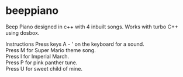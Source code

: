beeppiano
=========

Beep Piano designed in c++ with 4 inbuilt songs.
Works with turbo C++ using dosbox.

Instructions
Press keys A - ' on the keyboard for a sound.
<br>Press M for Super Mario theme song.
<br>Press I for Imperial March.
<br>Press P for pink panther tune.
<br>Press U for sweet child of mine.
